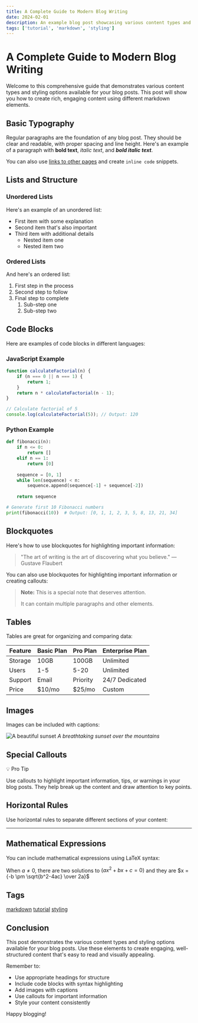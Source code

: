 ```yaml
---
title: A Complete Guide to Modern Blog Writing
date: 2024-02-01
description: An example blog post showcasing various content types and styling options
tags: ['tutorial', 'markdown', 'styling']
---
```


# A Complete Guide to Modern Blog Writing

Welcome to this comprehensive guide that demonstrates various content types and styling options available for your blog posts. This post will show you how to create rich, engaging content using different markdown elements.

## Basic Typography

Regular paragraphs are the foundation of any blog post. They should be clear and readable, with proper spacing and line height. Here's an example of a paragraph with **bold text**, *italic text*, and ***bold italic text***.

You can also use [links to other pages](https://example.com) and create `inline code` snippets.

## Lists and Structure

### Unordered Lists

Here's an example of an unordered list:

- First item with some explanation
- Second item that's also important
- Third item with additional details
  - Nested item one
  - Nested item two

### Ordered Lists

And here's an ordered list:

1. First step in the process
2. Second step to follow
3. Final step to complete
   1. Sub-step one
   2. Sub-step two

## Code Blocks

Here are examples of code blocks in different languages:

### JavaScript Example

```javascript
function calculateFactorial(n) {
    if (n === 0 || n === 1) {
        return 1;
    }
    return n * calculateFactorial(n - 1);
}

// Calculate factorial of 5
console.log(calculateFactorial(5)); // Output: 120
```

### Python Example

```python
def fibonacci(n):
    if n <= 0:
        return []
    elif n == 1:
        return [0]
    
    sequence = [0, 1]
    while len(sequence) < n:
        sequence.append(sequence[-1] + sequence[-2])
    
    return sequence

# Generate first 10 Fibonacci numbers
print(fibonacci(10))  # Output: [0, 1, 1, 2, 3, 5, 8, 13, 21, 34]
```

## Blockquotes

Here's how to use blockquotes for highlighting important information:

> "The art of writing is the art of discovering what you believe."
> — Gustave Flaubert

You can also use blockquotes for highlighting important information or creating callouts:

> **Note:** This is a special note that deserves attention.
> 
> It can contain multiple paragraphs and other elements.

## Tables

Tables are great for organizing and comparing data:

| Feature | Basic Plan | Pro Plan | Enterprise Plan |
|---------|------------|----------|-----------------|
| Storage | 10GB | 100GB | Unlimited |
| Users | 1-5 | 5-20 | Unlimited |
| Support | Email | Priority | 24/7 Dedicated |
| Price | $10/mo | $25/mo | Custom |

## Images

Images can be included with captions:

![A beautiful sunset](https://images.unsplash.com/photo-1495616811223-4d98c6e9c869?ixlib=rb-1.2.1&auto=format&fit=crop&w=1350&q=80)
*A breathtaking sunset over the mountains*

## Special Callouts

<div class="callout">
<div class="callout-title">💡 Pro Tip</div>
<p>Use callouts to highlight important information, tips, or warnings in your blog posts. They help break up the content and draw attention to key points.</p>
</div>

## Horizontal Rules

Use horizontal rules to separate different sections of your content:

---

## Mathematical Expressions

You can include mathematical expressions using LaTeX syntax:

When $a \ne 0$, there are two solutions to $(ax^2 + bx + c = 0)$ and they are 
$x = {-b \pm \sqrt{b^2-4ac} \over 2a}$

## Tags

<div class="blog-tags">
    <a href="#" class="blog-tag">markdown</a>
    <a href="#" class="blog-tag">tutorial</a>
    <a href="#" class="blog-tag">styling</a>
</div>

## Conclusion

This post demonstrates the various content types and styling options available for your blog posts. Use these elements to create engaging, well-structured content that's easy to read and visually appealing.

Remember to:
- Use appropriate headings for structure
- Include code blocks with syntax highlighting
- Add images with captions
- Use callouts for important information
- Style your content consistently

Happy blogging!
